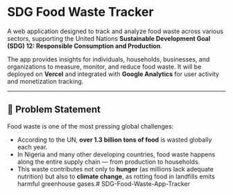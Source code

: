 # SDG Food Waste Tracker

A web application designed to track and analyze food waste across various sectors, supporting the United Nations **Sustainable Development Goal (SDG) 12: Responsible Consumption and Production**.

The app provides insights for individuals, households, businesses, and organizations to measure, monitor, and reduce food waste. It will be deployed on **Vercel** and integrated with **Google Analytics** for user activity and monetization tracking.

---

## 📌 Problem Statement

Food waste is one of the most pressing global challenges:  
- According to the UN, **over 1.3 billion tons of food** is wasted globally each year.  
- In Nigeria and many other developing countries, food waste happens along the entire supply chain — from production to households.  
- This waste contributes not only to **hunger** (as millions lack adequate nutrition) but also to **climate change**, as rotting food in landfills emits harmful greenhouse gases.# SDG-Food-Waste-App-Tracker
